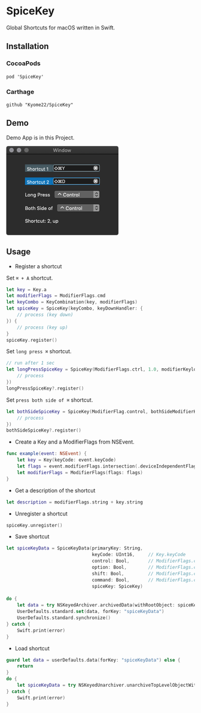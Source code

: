 # SpiceKey
Global Shortcuts for macOS written in Swift.

## Installation

### CocoaPods
```
pod 'SpiceKey'
```

### Carthage
```
github "Kyome22/SpiceKey"
```

## Demo
Demo App is in this Project.

![image](https://github.com/Kyome22/SpiceKey/blob/master/images/DemoApp.png)


## Usage

- Register a shortcut

Set `⌘ + A` shortcut.

```swift
let key = Key.a
let modifierFlags = ModifierFlags.cmd
let keyCombo = KeyCombination(key, modifierFlags)
let spiceKey = SpiceKey(keyCombo, keyDownHandler: {
    // process (key down)
}) {
    // process (key up)
}
spiceKey.register()
```

Set `long press ⌘` shortcut.

```swift
// run after 1 sec
let longPressSpiceKey = SpiceKey(ModifierFlags.ctrl, 1.0, modifierKeylongPressHandler: {
    // process
})
longPressSpiceKey?.register()       
```

Set `press both side of ⌘` shortcut.

```swift
let bothSideSpiceKey = SpiceKey(ModifierFlag.control, bothSideModifierKeysPressHandler: {
    // process
})
bothSideSpiceKey?.register()
```

- Create a Key and a ModifierFlags from NSEvent.

```swift
func example(event: NSEvent) {
    let key = Key(keyCode: event.keyCode)
    let flags = event.modifierFlags.intersection(.deviceIndependentFlagsMask)
    let modifierFlags = ModifierFlags(flags: flags)
}
```

- Get a description of the shortcut

```swift
let description = modifierFlags.string + key.string
```

- Unregister a shortcut

```swift
spiceKey.unregister()
```

- Save shortcut

```swift
let spiceKeyData = SpiceKeyData(primaryKey: String,
                                keyCode: UInt16,     // Key.keyCode
                                control: Bool,       // ModifierFlags.containsControl
                                option: Bool,        // ModifierFlags.containsOption
                                shift: Bool,         // ModifierFlags.containsShift
                                command: Bool,       // ModifierFlags.containsCommand
                                spiceKey: SpiceKey)

do {
    let data = try NSKeyedArchiver.archivedData(withRootObject: spiceKeyData, requiringSecureCoding: false)
    UserDefaults.standard.set(data, forKey: "spiceKeyData")
    UserDefaults.standard.synchronize()
} catch {
    Swift.print(error)
}
```

- Load shortcut

```swift
guard let data = userDefaults.data(forKey: "spiceKeyData") else {
    return
}
do {
    let spiceKeyData = try NSKeyedUnarchiver.unarchiveTopLevelObjectWithData(data) as! SpiceKeyData
} catch {
    Swift.print(error)
}
```